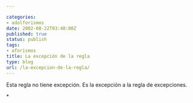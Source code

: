 ```yaml
---

categories:
- adolforismos
date: 2002-08-22T03:40:00Z
published: true
status: publish
tags:
- aforismos
title: La excepción de la regla
type: blog
url: /la-excepcion-de-la-regla/
---
```


Esta regla no tiene excepción. Es la excepción a la regla de excepciones.
<div></div>
<div>*</div>

